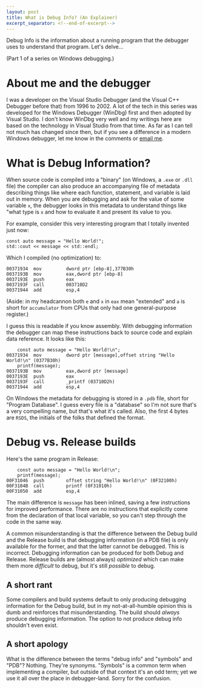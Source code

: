 ```yaml
---
layout: post
title: What is Debug Info? (An Explainer)
excerpt_separator: <!--end-of-excerpt-->
---
```


Debug Info is the information about a running program that the debugger uses to understand that program. Let's delve...

(Part 1 of a series on Windows debugging.)

<!--end-of-excerpt-->

# About me and the debugger

I was a developer on the Visual Studio Debugger (and the Visual C++ Debugger before that) from 1996 to 2002. A lot of the tech in this series was developed for the Windows Debugger (WinDbg) first and then adopted by Visual Studio. I don't know WinDbg very well and my writings here are based on the technology in Visual Studio from that time. As far as I can tell not much has changed since then, but if you see a difference in a modern Windows debugger, let me know in the comments or [email me](/about). 

# What is Debug Information? 

When source code is compiled into a "binary" (on Windows, a `.exe` or `.dll` file) the compiler can also produce an accompanying file of metadata describing things like where each function, statement, and variable is laid out in memory. When you are debugging and ask for the value of some variable `x`, the debugger looks in this metadata to understand things like "what type is `x` and how to evaluate it and present its value to you.

For example, consider this very interesting program that I totally invented just now:

```
const auto message = "Hello World!";
std::cout << message << std::endl;
```

Which I compiled (no optimization) to:

```
00371934  mov         dword ptr [ebp-8],377B30h  
0037193B  mov         eax,dword ptr [ebp-8]  
0037193E  push        eax  
0037193F  call        003710D2  
00371944  add         esp,4  
```

(Aside: in my headcannon both `e` and `x` in `eax` mean "extended" and `a` is short for `accumulator` from CPUs that only had one general-purpose register.)

I guess this is readable if you know assembly. With debugging information the debugger can map these instructions back to source code and explain data reference. It looks like this:

```
    const auto message = "Hello World!\n";
00371934  mov         dword ptr [message],offset string "Hello World!\n" (0377B30h)  
    printf(message);
0037193B  mov         eax,dword ptr [message]  
0037193E  push        eax  
0037193F  call        _printf (03710D2h)  
00371944  add         esp,4  
```

On Windows the metadata for debugging is stored in a `.pdb` file, short for "Program Database". I guess every file is a "database" so I'm not sure that's a very compelling name, but that's what it's called. Also, the first 4 bytes are `RSDS`, the initials of the folks that defined the format.

# Debug vs. Release builds

Here's the same program in Release:

```
    const auto message = "Hello World!\n";
    printf(message);
00F31046  push        offset string "Hello World!\n" (0F32100h)  
00F3104B  call        printf (0F31010h)  
00F31050  add         esp,4  
```

The main difference is `message` has been inlined, saving a few instructions for improved performance. There are no instructions that explicitly come from the declaration of that local variable, so you can't step through the code in the same way.

A common misunderstanding is that the difference between the Debug build and the Release build is that debugging information (in a PDB file) is only available for the former, and that the latter cannot be debugged. This is incorrect. Debugging information can be produced for both Debug and Release. Release builds are (almost always) _optimized_ which can make them more _difficult_ to debug, but it's still _possible_ to debug. 

## A short rant

Some compilers and build systems default to only producing debugging information for the Debug build, but in my not-at-all-humble opinion this is dumb and reinforces that misunderstanding. The build should *always* produce debugging information. The option to not produce debug info shouldn't even exist.

## A short apology

What is the difference between the terms "debug info" and "symbols" and "PDB"? Nothing. They're synonyms. "Symbols" is a common term when implementing a compiler, but outside of that context it's an odd term; yet we use it all over the place in debugger-land. Sorry for the confusion.
